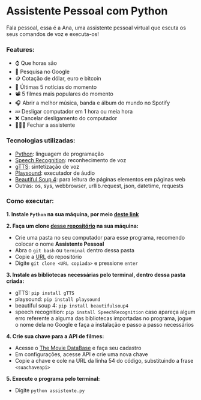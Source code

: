 # Assistente Pessoal com Python

Fala pessoal, essa é a Ana, uma assistente pessoal virtual que escuta os seus comandos de voz e executa-os!

### Features:
* ⌚ Que horas são
* 🔎 Pesquisa no Google
* 🪙 Cotação de dólar, euro e bitcoin
* 📰 Últimas 5 notícias do momento
* 📽️ 5 filmes mais populares do momento
* 🎧 Abrir a melhor música, banda e álbum do mundo no Spotify
* 💤 Desligar computador em 1 hora ou meia hora
* ❌ Cancelar desligamento do computador
* 🙋🏽‍♀️ Fechar a assistente

### Tecnologias utilizadas:

* [Python](https://www.python.org/): linguagem de programação
* [Speech Recognition](https://pypi.org/project/SpeechRecognition/): reconhecimento de voz
* [gTTS](https://pypi.org/project/gTTS/): sintetização de voz
* [Playsound](https://pypi.org/project/playsound/): executador de áudio
* [Beautiful Soup 4](https://pypi.org/project/beautifulsoup4/): para leitura de páginas elementos em páginas web
* Outras: os, sys, webbrowser, urllib.request, json, datetime, requests

### Como executar:

**1. Instale `Python` na sua máquina, por meio [deste link](https://www.python.org/)**

**2. Faça um clone [desse repositório](https://github.com/rafaballerini/AssistentePessoal.git) na sua máquina:**

* Crie uma pasta no seu computador para esse programa, recomendo colocar o nome **Assistente Pessoal**
* Abra o `git bash` ou `terminal` dentro dessa pasta
* Copie a [URL](https://github.com/rafaballerini/AssistentePessoal.git) do repositório
* Digite `git clone <URL copiada>` e pressione `enter`

**3. Instale as bibliotecas necessárias pelo terminal, dentro dessa pasta criada:**

* gTTS: `pip install gTTS`
* playsound: `pip install playsound`
* beautiful soup 4: `pip install beautifulsoup4`
* speech recognition: `pip install SpeechRecognition`
caso apareça algum erro referente a alguma das bibliotecas importadas no programa, jogue o nome dela no Google e faça a instalação e passo a passo necessários

**4. Crie sua chave para a API de filmes:**
* Acesse o [The Movie DataBase](https://www.themoviedb.org/) e faça seu cadastro
* Em configurações, acesse API e crie uma nova chave
* Copie a chave e cole na URL da linha 54 do código, substituindo a frase `<suachaveapi>`

**5. Execute o programa pelo terminal:**
* Digite `python assistente.py`
